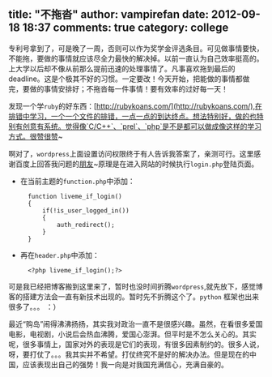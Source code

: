 title: "不拖沓"
author: vampirefan
date: 2012-09-18 18:37
comments: true
category: college
--------------------

专利号拿到了，可是晚了一周，否则可以作为奖学金评选条目。可见做事情要快，不能拖，要做的事情就应该尽全力最快的解决掉。以前一直认为自己效率挺高的。上大学以后却不像从前那么提前迅速的处理事情了。凡事喜欢拖到最后的deadline。这是个极其不好的习惯。一定要改！今天开始，把能做的事情都做完，要做的事情安排好；不拖沓每一件事情！要有效率的过好每一天！

<!-- more -->

发现一个学`ruby`的好东西：[http://rubykoans.com/](http://rubykoans.com/),在排错中学习，一个一个文件的排错，一点一点的到达终点。想法特别好，做的也特别有创意有系统。觉得像`C/C++`、`prel`、`php`是不是都可以做成像这样的学习方式。很赞很赞~


啊对了，`wordpress`上面设置访问权限终于有人告诉我答案了，亲测可行。这里感谢百度上回答我问题的[朋友](http://zhidao.baidu.com/question/473338969.html&__bd_tkn__=6ea61e3576378a035253a361a6b329b0800286af8078338d51fed8133ea5c69d362ad36bb4bcda3b39bb3949f6bbe47087ac3af56e60b1f4e7eb60157c5bfe319e6fa0fe570f03de0125270dd244cb0d3f7e9371785dbffed53e447e065e462fb9177f3b49b0aadeef7efdaccbdc8d0cc23326f04fab)~原理是在进入网站的时候执行`login.php`登陆页面。    

* 在当前主题的`function.php`中添加：

        function liveme_if_login()
        {
        	if(!is_user_logged_in())
        	{
        		auth_redirect();
        	}
        }

* 再在`header.php`中添加：

        <?php liveme_if_login();?>

可是我已经把博客搬到这里来了，暂时也没时间折腾`wordpress`,就先放下，感觉博客的搭建方法会一直有新技术出现的。暂时先不折腾这个了。`python`
框架也出来很多了。。。 ：）

最近“购岛”闹得沸沸扬扬，其实我对政治一直不是很感兴趣。虽然，在看很多爱国电影，电视剧，小说后会热血沸腾，爱国心澎湃。但平时是不怎么关心的。其实呢，很多事情上，国家对外的表现是它们的表现，有很多因素制约的。很多人说，呀，要打仗了。。。我其实并不希望。打仗终究不是好的解决办法。但是现在的中国，应该表现出自己的强势！我一向是对我国充满信心，充满自豪的。